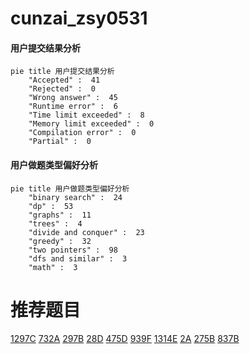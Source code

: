 # cunzai_zsy0531

<!-- tabs:start -->



#### **用户提交结果分析**

```mermaid
pie title 用户提交结果分析
    "Accepted" :  41
    "Rejected" :  0
    "Wrong answer" :  45
    "Runtime error" :  6
    "Time limit exceeded" :  8
    "Memory limit exceeded" :  0
    "Compilation error" :  0
    "Partial" :  0
```

#### **用户做题类型偏好分析**

```mermaid
pie title 用户做题类型偏好分析
    "binary search" :  24
    "dp" :  53
    "graphs" :  11
    "trees" :  4
    "divide and conquer" :  23
    "greedy" :  32
    "two pointers" :  98
    "dfs and similar" :  3
    "math" :  3
```



<!-- tabs:end -->
# 推荐题目
[1297C](https://codeforces.com/contest/1297/problem/C)
[732A](https://codeforces.com/contest/732/problem/A)
[297B](https://codeforces.com/contest/297/problem/B)
[28D](https://codeforces.com/contest/28/problem/D)
[475D](https://codeforces.com/contest/475/problem/D)
[939F](https://codeforces.com/contest/939/problem/F)
[1314E](https://codeforces.com/contest/1314/problem/E)
[2A](https://codeforces.com/contest/2/problem/A)
[275B](https://codeforces.com/contest/275/problem/B)
[837B](https://codeforces.com/contest/837/problem/B)
